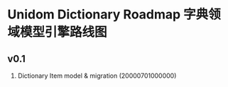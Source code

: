 # Unidom Dictionary Roadmap 字典领域模型引擎路线图

## v0.1
1. Dictionary Item model & migration (20000701000000)

